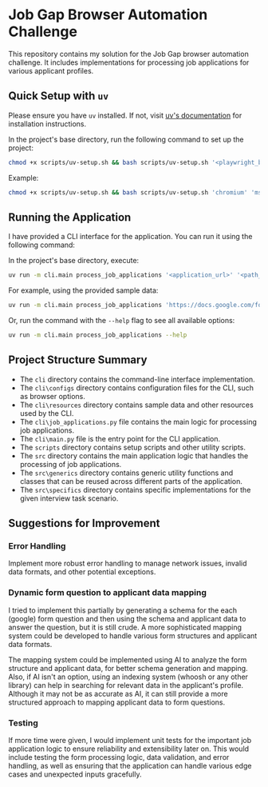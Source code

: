 # Job Gap Browser Automation Challenge

This repository contains my solution for the Job Gap browser automation challenge. It includes implementations for processing job applications for various applicant profiles.

## Quick Setup with `uv`

Please ensure you have `uv` installed. If not, visit [uv's documentation](https://docs.astral.sh/uv/getting-started/installation/) for installation instructions.

In the project's base directory, run the following command to set up the project:

```bash
chmod +x scripts/uv-setup.sh && bash scripts/uv-setup.sh '<playwright_browser_deps>'
```

Example:

```bash
chmod +x scripts/uv-setup.sh && bash scripts/uv-setup.sh 'chromium' 'msedge'
```

## Running the Application

I have provided a CLI interface for the application. You can run it using the following command:

In the project's base directory, execute:

```bash
uv run -m cli.main process_job_applications '<application_url>' '<path_to_applicant_data.json>' --agent 'google' --browser-options '<path_to_browser_options.yaml>' --retry '<retry_count>'
```

For example, using the provided sample data:

```bash
uv run -m cli.main process_job_applications 'https://docs.google.com/forms/d/e/1FAIpQLScqvt7Qu7yOLiJf-foH51Fg3gNxgmvQe6Uerxhtp4x_t9WHug/viewform' 'cli/resources/data.json' --browser-options 'cli/configs/browser-options.yaml' --retry 1
```

Or, run the command with the `--help` flag to see all available options:

```bash
uv run -m cli.main process_job_applications --help
```

## Project Structure Summary

- The `cli` directory contains the command-line interface implementation.
- The `cli\configs` directory contains configuration files for the CLI, such as browser options.
- The `cli\resources` directory contains sample data and other resources used by the CLI.
- The `cli\job_applications.py` file contains the main logic for processing job applications.
- The `cli\main.py` file is the entry point for the CLI application.
- The `scripts` directory contains setup scripts and other utility scripts.
- The `src` directory contains the main application logic that handles the processing of job applications.
- The `src\generics` directory contains generic utility functions and classes that can be reused across different parts of the application.
- The `src\specifics` directory contains specific implementations for the given interview task scenario.

## Suggestions for Improvement

### Error Handling

Implement more robust error handling to manage network issues, invalid data formats, and other potential exceptions.

### Dynamic form question to applicant data mapping

I tried to implement this partially by generating a schema for the each (google) form question and then using the schema and applicant data to answer the question, but it is still crude. A more sophisticated mapping system could be developed to handle various form structures and applicant data formats.

The mapping system could be implemented using AI to analyze the form structure and applicant data, for better schema generation and mapping. Also, if AI isn't an option, using an indexing system (whoosh or any other library) can help in searching for relevant data in the applicant's profile. Although it may not be as accurate as AI, it can still provide a more structured approach to mapping applicant data to form questions.

### Testing

If more time were given, I would implement unit tests for the important job application logic to ensure reliability and extensibility later on. This would include testing the form processing logic, data validation, and error handling, as well as ensuring that the application can handle various edge cases and unexpected inputs gracefully.
